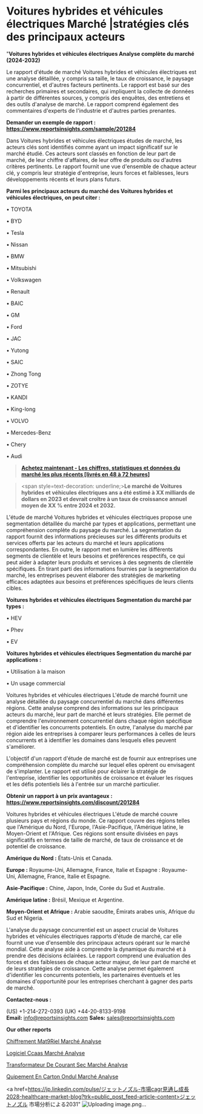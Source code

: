 # Voitures hybrides et véhicules électriques Marché |stratégies clés des principaux acteurs

"<strong>Voitures hybrides et véhicules électriques Analyse complète du marché (2024-2032)</strong>

Le rapport d'étude de marché Voitures hybrides et véhicules électriques est une analyse détaillée, y compris sa taille, le taux de croissance, le paysage concurrentiel, et d'autres facteurs pertinents. Le rapport est basé sur des recherches primaires et secondaires, qui impliquent la collecte de données à partir de différentes sources, y compris des enquêtes, des entretiens et des outils d'analyse de marché. Le rapport comprend également des commentaires d'experts de l'industrie et d'autres parties prenantes.

<strong>Demander un exemple de rapport : </strong><strong><a href=https://www.reportsinsights.com/sample/201284>https://www.reportsinsights.com/sample/201284</a></strong>

Dans Voitures hybrides et véhicules électriques études de marché, les acteurs clés sont identifiés comme ayant un impact significatif sur le marché étudié. Ces acteurs sont classés en fonction de leur part de marché, de leur chiffre d'affaires, de leur offre de produits ou d'autres critères pertinents. Le rapport fournit une vue d'ensemble de chaque acteur clé, y compris leur stratégie d'entreprise, leurs forces et faiblesses, leurs développements récents et leurs plans futurs.

<strong>Parmi les principaux acteurs du marché des Voitures hybrides et véhicules électriques, on peut citer :</strong>

• TOYOTA

• BYD

• Tesla

• Nissan

• BMW

• Mitsubishi

• Volkswagen

• Renault

• BAIC

• GM

• Ford

• JAC

• Yutong

• SAIC

• Zhong Tong

• ZOTYE

• KANDI

• King-long

• VOLVO

• Mercedes-Benz

• Chery

• Audi

<blockquote><a href=https://reportsinsights.com/buynow/201284><span style=text-decoration: underline;><strong>Achetez maintenant - Les chiffres, statistiques et données du marché les plus récents [livrés en 48 à 72 heures]</strong></span></a></blockquote>
<blockquote>
<div class=group w-full text-gray-800 dark:text-gray-100 border-b border-black/10 dark:border-gray-900/50 bg-gray-50 dark:bg-[#444654]>
<div class=flex p-4 gap-4 text-base md:gap-6 md:max-w-2xl lg:max-w-xl xl:max-w-3xl md:py-6 lg:px-0 m-auto>
<div class=relative flex flex-col w-[calc(100%-50px)] gap-1 md:gap-3 lg:w-[calc(100%-115px)]>
<div class=flex flex-grow flex-col gap-3>
<div class=min-h-[20px] flex flex-col items-start gap-4 whitespace-pre-wrap break-words>
<div class=result-streaming markdown prose w-full break-words dark:prose-invert light>

<span style=text-decoration: underline;><strong>Le marché de Voitures hybrides et véhicules électriques ans a été estimé à XX milliards de dollars en 2023 et devrait croître à un taux de croissance annuel moyen de XX % entre 2024 et 2032.</strong></span>

</div>
</div>
</div>
</div>
</div>
</div></blockquote>
L'étude de marché Voitures hybrides et véhicules électriques propose une segmentation détaillée du marché par types et applications, permettant une compréhension complète du paysage du marché. La segmentation du rapport fournit des informations précieuses sur les différents produits et services offerts par les acteurs du marché et leurs applications correspondantes. En outre, le rapport met en lumière les différents segments de clientèle et leurs besoins et préférences respectifs, ce qui peut aider à adapter leurs produits et services à des segments de clientèle spécifiques. En tirant parti des informations fournies par la segmentation du marché, les entreprises peuvent élaborer des stratégies de marketing efficaces adaptées aux besoins et préférences spécifiques de leurs clients cibles.

<strong>Voitures hybrides et véhicules électriques Segmentation du marché par types :</strong>

• HEV

• Phev

• EV

<strong>Voitures hybrides et véhicules électriques Segmentation du marché par applications :</strong>

• Utilisation à la maison

• Un usage commercial

Voitures hybrides et véhicules électriques L'étude de marché fournit une analyse détaillée du paysage concurrentiel du marché dans différentes régions. Cette analyse comprend des informations sur les principaux acteurs du marché, leur part de marché et leurs stratégies. Elle permet de comprendre l'environnement concurrentiel dans chaque région spécifique et d'identifier les concurrents potentiels. En outre, l'analyse du marché par région aide les entreprises à comparer leurs performances à celles de leurs concurrents et à identifier les domaines dans lesquels elles peuvent s'améliorer.

L'objectif d'un rapport d'étude de marché est de fournir aux entreprises une compréhension complète du marché sur lequel elles opèrent ou envisagent de s'implanter. Le rapport est utilisé pour éclairer la stratégie de l'entreprise, identifier les opportunités de croissance et évaluer les risques et les défis potentiels liés à l'entrée sur un marché particulier.

<strong>Obtenir un rapport à un prix avantageux : <a href=https://www.reportsinsights.com/discount/201284>https://www.reportsinsights.com/discount/201284</a></strong>

Voitures hybrides et véhicules électriques L'étude de marché couvre plusieurs pays et régions du monde. Ce rapport couvre des régions telles que l'Amérique du Nord, l'Europe, l'Asie-Pacifique, l'Amérique latine, le Moyen-Orient et l'Afrique. Ces régions sont ensuite divisées en pays significatifs en termes de taille de marché, de taux de croissance et de potentiel de croissance.

<strong>Amérique du Nord :</strong> États-Unis et Canada.

<strong>Europe :</strong> Royaume-Uni, Allemagne, France, Italie et Espagne : Royaume-Uni, Allemagne, France, Italie et Espagne.

<strong>Asie-Pacifique :</strong> Chine, Japon, Inde, Corée du Sud et Australie.

<strong>Amérique latine :</strong> Brésil, Mexique et Argentine.

<strong>Moyen-Orient et Afrique :</strong> Arabie saoudite, Émirats arabes unis, Afrique du Sud et Nigeria.

L'analyse du paysage concurrentiel est un aspect crucial de Voitures hybrides et véhicules électriques rapports d'étude de marché, car elle fournit une vue d'ensemble des principaux acteurs opérant sur le marché mondial. Cette analyse aide à comprendre la dynamique du marché et à prendre des décisions éclairées. Le rapport comprend une évaluation des forces et des faiblesses de chaque acteur majeur, de leur part de marché et de leurs stratégies de croissance. Cette analyse permet également d'identifier les concurrents potentiels, les partenaires éventuels et les domaines d'opportunité pour les entreprises cherchant à gagner des parts de marché.

<strong>Contactez-nous :</strong>

(US) +1-214-272-0393
(UK) +44-20-8133-9198
<strong>Email:</strong> <a>info@reportsinsights.com</a>
<strong>Sales:</strong> <a>sales@reportsinsights.com</a>

<strong>Our other reports</strong>

<a href=https://www.linkedin.com/pulse/chiffrement-mat%25C3%25A9riel-march%25C3%25A9-taille-part-perspectives>Chiffrement Mat9Riel Marché Analyse</a>

<a href=https://www.linkedin.com/pulse/logiciel-ccaas-march%C3%A9-perspectives-de-lindustrie-9sv9f/>Logiciel Ccaas Marché Analyse</a>

<a href=https://www.linkedin.com/pulse/transformateur-de-courant-sec-march%C3%A9-tendances-n2fff/>Transformateur De Courant Sec Marché Analyse</a>

<a href=https://www.linkedin.com/pulse/%C3%A9quipement-en-carton-ondul%C3%A9-march%C3%A9-cadre-aaxgf/>Quipement En Carton Ondul Marché Analyse</a>

<a href=https://jp.linkedin.com/pulse/ジェットノズル-市場cagr見通し成長2028-healthcare-market-blog?trk=public_post_feed-article-content>ジェットノズル 市場分析による2031</a>"
![Uploading image.png…]()
